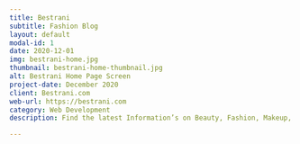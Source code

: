 ```yaml
---
title: Bestrani
subtitle: Fashion Blog
layout: default
modal-id: 1
date: 2020-12-01
img: bestrani-home.jpg
thumbnail: bestrani-home-thumbnail.jpg
alt: Bestrani Home Page Screen
project-date: December 2020
client: Bestrani.com
web-url: https://bestrani.com
category: Web Development
description: Find the latest Information’s on Beauty, Fashion, Makeup, and more. Our Information is Highly confident and suggested Lifestyle Resources on the Internet.

---
```

